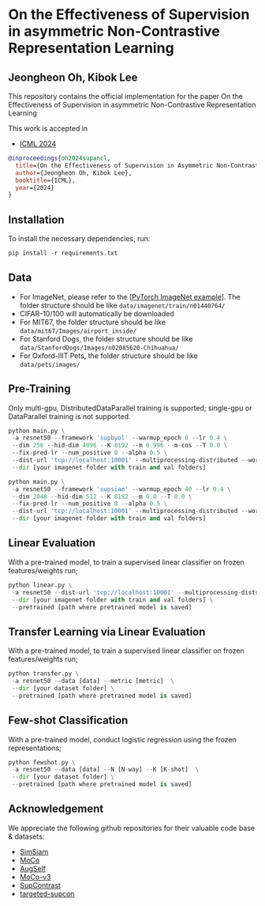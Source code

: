 # On the Effectiveness of Supervision in asymmetric Non-Contrastive Representation Learning
## Jeongheon Oh, Kibok Lee

This repository contains the official implementation for the paper On the Effectiveness of Supervision in asymmetric Non-Contrastive Representation Learning

This work is accepted in
- [ICML 2024](https://openreview.net/forum?id=iC8l9DI1ZX)

```bibtex
@inproceedings{oh2024supancl,
  title={On the Effectiveness of Supervision in Asymmetric Non-Contrastive Learning},
  author={Jeongheon Oh, Kibok Lee},
  booktitle={ICML},
  year={2024}
}
```
## Installation
To install the necessary dependencies, run:
```python
pip install -r requirements.txt
```

## Data
- For ImageNet, please refer to the [[PyTorch ImageNet example](https://github.com/pytorch/examples/tree/main/imagenet)]. The folder structure should be like ```data/imagenet/train/n01440764/ ```
- CIFAR-10/100 will automatically be downloaded
- For MIT67, the folder structure should be like ```data/mit67/Images/airport_inside/```
- For Stanford Dogs, the folder structure should be like ```data/StanfordDogs/Images/n02085620-Chihuahua/```
- For Oxford-IIIT Pets, the folder structure should be like ```data/pets/images/```

## Pre-Training
Only multi-gpu, DistributedDataParallel training is supported; single-gpu or DataParallel training is not supported.
```python
python main.py \
 -a resnet50 --framework 'supbyol' --warmup_epoch 0 --lr 0.4 \
 --dim 256 --hid-dim 4096 --K 8192 --m 0.996 --m-cos --T 0.0 \
 --fix-pred-lr --num_positive 0 --alpha 0.5 \
 --dist-url 'tcp://localhost:10001' --multiprocessing-distributed --world-size 1 --rank 0 \
 --dir [your imagenet-folder with train and val folders]
```
```python
python main.py \
 -a resnet50 --framework 'supsiam' --warmup_epoch 40 --lr 0.4 \
 --dim 2048 --hid-dim 512 --K 8192 --m 0.0 --T 0.0 \
 --fix-pred-lr --num_positive 0 --alpha 0.5 \
 --dist-url 'tcp://localhost:10001' --multiprocessing-distributed --world-size 1 --rank 0 \
 --dir [your imagenet-folder with train and val folders]
```

## Linear Evaluation
With a pre-trained model, to train a supervised linear classifier on frozen features/weights run;
```python
python linear.py \
 -a resnet50 --dist-url 'tcp://localhost:10001' --multiprocessing-distributed --world-size 1 --rank 0 \
 --dir [your imagenet-folder with train and val folders] \
 --pretrained [path where pretrained model is saved]
```

## Transfer Learning via Linear Evaluation
With a pre-trained model, to train a supervised linear classifier on frozen features/weights run;
```python
python transfer.py \
 -a resnet50 --data [data] --metric [metric]  \
 --dir [your dataset folder] \
 --pretrained [path where pretrained model is saved]
```

## Few-shot Classification
With a pre-trained model, conduct logistic regression using the frozen representations;
```python
python fewshot.py \
 -a resnet50 --data [data] --N [N-way] --K [K-shot]  \
 --dir [your dataset folder] \
 --pretrained [path where pretrained model is saved]
```

## Acknowledgement
We appreciate the following github repositories for their valuable code base & datasets:
- [SimSiam](https://github.com/facebookresearch/simsiam/tree/main)
- [MoCo](https://github.com/facebookresearch/moco)
- [AugSelf](https://github.com/hankook/AugSelf/tree/main)
- [MoCo-v3](https://github.com/facebookresearch/moco-v3)
- [SupContrast](https://github.com/HobbitLong/SupContrast)
- [targeted-supcon](https://github.com/LTH14/targeted-supcon)

